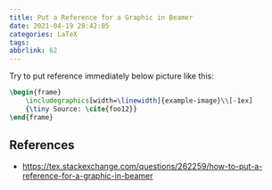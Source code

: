 ```yaml
---
title: Put a Reference for a Graphic in Beamer
date: 2021-04-19 20:42:05
categories: LaTeX
tags:
abbrlink: 62
---
```

Try to put reference immediately below picture like this:

```latex
\begin{frame}
    \includegraphics[width=\linewidth]{example-image}\\[-1ex]
    {\tiny Source: \cite{foo12}}
\end{frame}
```

## References

- https://tex.stackexchange.com/questions/262259/how-to-put-a-reference-for-a-graphic-in-beamer
